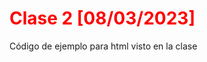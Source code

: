<style>
    h1{color:red;}
    p{align:justify;}
</style>

<h1>Clase 2 [08/03/2023]</h1>
<p>Código de ejemplo para html visto en la clase</p>
